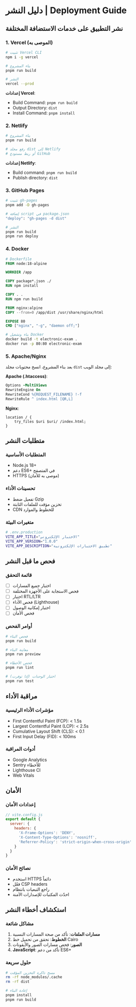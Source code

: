 # دليل النشر | Deployment Guide

## نشر التطبيق على خدمات الاستضافة المختلفة

### 1. Vercel (الموصى به)

```bash
# تثبيت Vercel CLI
npm i -g vercel

# بناء المشروع
pnpm run build

# النشر
vercel --prod
```

**إعدادات Vercel**:
- Build Command: `pnpm run build`
- Output Directory: `dist`
- Install Command: `pnpm install`

### 2. Netlify

```bash
# بناء المشروع
pnpm run build

# رفع مجلد dist إلى Netlify
# أو ربط مستودع GitHub
```

**إعدادات Netlify**:
- Build command: `pnpm run build`
- Publish directory: `dist`

### 3. GitHub Pages

```bash
# تثبيت gh-pages
pnpm add -D gh-pages

# إضافة script في package.json
"deploy": "gh-pages -d dist"

# النشر
pnpm run build
pnpm run deploy
```

### 4. Docker

```dockerfile
# Dockerfile
FROM node:18-alpine

WORKDIR /app

COPY package*.json ./
RUN npm install

COPY . .
RUN npm run build

FROM nginx:alpine
COPY --from=0 /app/dist /usr/share/nginx/html

EXPOSE 80
CMD ["nginx", "-g", "daemon off;"]
```

```bash
# بناء وتشغيل Docker
docker build -t electronic-exam .
docker run -p 80:80 electronic-exam
```

### 5. Apache/Nginx

بعد بناء المشروع، انسخ محتويات مجلد `dist` إلى مجلد الويب:

**Apache (.htaccess)**:
```apache
Options -MultiViews
RewriteEngine On
RewriteCond %{REQUEST_FILENAME} !-f
RewriteRule ^ index.html [QR,L]
```

**Nginx**:
```nginx
location / {
    try_files $uri $uri/ /index.html;
}
```

## متطلبات النشر

### المتطلبات الأساسية
- Node.js 18+
- دعم ES6+ في المتصفح
- HTTPS (موصى به للأمان)

### تحسينات الأداء
- تفعيل ضغط Gzip
- تخزين مؤقت للملفات الثابتة
- CDN للخطوط والموارد

### متغيرات البيئة
```bash
# .env.production
VITE_APP_TITLE="الاختبار الإلكتروني"
VITE_APP_VERSION="1.0.0"
VITE_APP_DESCRIPTION="تطبيق الاختبارات الإلكترونية"
```

## فحص ما قبل النشر

### قائمة التحقق
- [ ] اختبار جميع المسارات
- [ ] فحص الاستجابة على الأجهزة المختلفة
- [ ] اختبار RTL/LTR
- [ ] فحص الأداء (Lighthouse)
- [ ] اختبار إمكانية الوصول
- [ ] فحص الأمان

### أوامر الفحص
```bash
# فحص البناء
pnpm run build

# معاينة البناء
pnpm run preview

# فحص الأخطاء
pnpm run lint

# اختبار الوحدات (إذا توفرت)
pnpm run test
```

## مراقبة الأداء

### مؤشرات الأداء الرئيسية
- First Contentful Paint (FCP): < 1.5s
- Largest Contentful Paint (LCP): < 2.5s
- Cumulative Layout Shift (CLS): < 0.1
- First Input Delay (FID): < 100ms

### أدوات المراقبة
- Google Analytics
- Sentry للأخطاء
- Lighthouse CI
- Web Vitals

## الأمان

### إعدادات الأمان
```javascript
// vite.config.js
export default {
  server: {
    headers: {
      'X-Frame-Options': 'DENY',
      'X-Content-Type-Options': 'nosniff',
      'Referrer-Policy': 'strict-origin-when-cross-origin'
    }
  }
}
```

### نصائح الأمان
- استخدم HTTPS دائماً
- فعّل CSP headers
- راجع التبعيات بانتظام
- احدّث المكتبات للإصدارات الآمنة

## استكشاف أخطاء النشر

### مشاكل شائعة
1. **مسارات الملفات**: تأكد من صحة المسارات النسبية
2. **الخطوط**: تحقق من تحميل خط Cairo
3. **الصور**: فحص مسارات الصور والأيقونات
4. **JavaScript**: تأكد من دعم ES6+

### حلول سريعة
```bash
# مسح ذاكرة التخزين المؤقت
rm -rf node_modules/.cache
rm -rf dist

# إعادة البناء
pnpm install
pnpm run build
```

